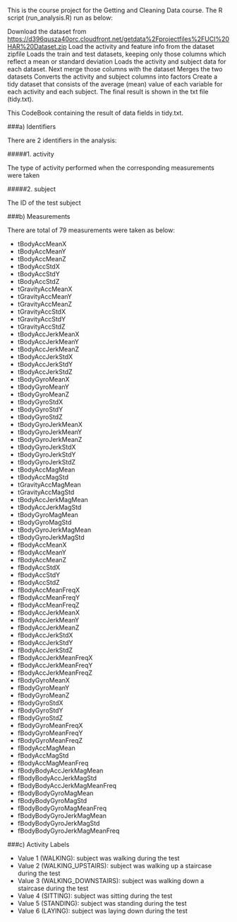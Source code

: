 This is the course project for the Getting and Cleaning Data course. The R script (run_analysis.R) run as below:

Download the dataset from https://d396qusza40orc.cloudfront.net/getdata%2Fprojectfiles%2FUCI%20HAR%20Dataset.zip
Load the activity and feature info from the dataset zipfile
Loads the train and test datasets, keeping only those columns which reflect a mean or standard deviation
Loads the activity and subject data for each dataset. Next merge those columns with the dataset
Merges the two datasets
Converts the activity and subject columns into factors
Create a tidy dataset that consists of the average (mean) value of each variable for each activity and each subject.
The final result is shown in the txt file (tidy.txt).


This CodeBook containing the result of data fields in tidy.txt.


###a) Identifiers

There are 2 identifiers in the analysis:


#####1. activity

The type of activity performed when the corresponding measurements were taken

#####2. subject

The ID of the test subject


###b) Measurements

There are total of 79 measurements were taken as below:

* tBodyAccMeanX
* tBodyAccMeanY
* tBodyAccMeanZ
* tBodyAccStdX
* tBodyAccStdY
* tBodyAccStdZ
* tGravityAccMeanX
* tGravityAccMeanY
* tGravityAccMeanZ
* tGravityAccStdX
* tGravityAccStdY
* tGravityAccStdZ
* tBodyAccJerkMeanX
* tBodyAccJerkMeanY
* tBodyAccJerkMeanZ
* tBodyAccJerkStdX
* tBodyAccJerkStdY
* tBodyAccJerkStdZ
* tBodyGyroMeanX
* tBodyGyroMeanY
* tBodyGyroMeanZ
* tBodyGyroStdX
* tBodyGyroStdY
* tBodyGyroStdZ
* tBodyGyroJerkMeanX
* tBodyGyroJerkMeanY
* tBodyGyroJerkMeanZ
* tBodyGyroJerkStdX
* tBodyGyroJerkStdY
* tBodyGyroJerkStdZ
* tBodyAccMagMean
* tBodyAccMagStd
* tGravityAccMagMean
* tGravityAccMagStd
* tBodyAccJerkMagMean
* tBodyAccJerkMagStd
* tBodyGyroMagMean
* tBodyGyroMagStd
* tBodyGyroJerkMagMean
* tBodyGyroJerkMagStd
* fBodyAccMeanX
* fBodyAccMeanY
* fBodyAccMeanZ
* fBodyAccStdX
* fBodyAccStdY
* fBodyAccStdZ
* fBodyAccMeanFreqX
* fBodyAccMeanFreqY
* fBodyAccMeanFreqZ
* fBodyAccJerkMeanX
* fBodyAccJerkMeanY
* fBodyAccJerkMeanZ
* fBodyAccJerkStdX
* fBodyAccJerkStdY
* fBodyAccJerkStdZ
* fBodyAccJerkMeanFreqX
* fBodyAccJerkMeanFreqY
* fBodyAccJerkMeanFreqZ
* fBodyGyroMeanX
* fBodyGyroMeanY
* fBodyGyroMeanZ
* fBodyGyroStdX
* fBodyGyroStdY
* fBodyGyroStdZ
* fBodyGyroMeanFreqX
* fBodyGyroMeanFreqY
* fBodyGyroMeanFreqZ
* fBodyAccMagMean
* fBodyAccMagStd
* fBodyAccMagMeanFreq
* fBodyBodyAccJerkMagMean
* fBodyBodyAccJerkMagStd
* fBodyBodyAccJerkMagMeanFreq
* fBodyBodyGyroMagMean
* fBodyBodyGyroMagStd
* fBodyBodyGyroMagMeanFreq
* fBodyBodyGyroJerkMagMean
* fBodyBodyGyroJerkMagStd
* fBodyBodyGyroJerkMagMeanFreq


###c) Activity Labels

* Value 1 (WALKING): subject was walking during the test
* Value 2 (WALKING_UPSTAIRS): subject was walking up a staircase during the test
* Value 3 (WALKING_DOWNSTAIRS): subject was walking down a staircase during the test
* Value 4 (SITTING): subject was sitting during the test
* Value 5 (STANDING): subject was standing during the test
* Value 6 (LAYING): subject was laying down during the test
